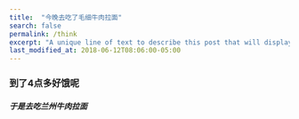 ```yaml
---
title:  "今晚去吃了毛细牛肉拉面"
search: false
permalink: /think
excerpt: "A unique line of text to describe this post that will display in an archive "
last_modified_at: 2018-06-12T08:06:00-05:00
---
```


### 到了4点多好饿呢

###### **于是去吃兰州牛肉拉面**